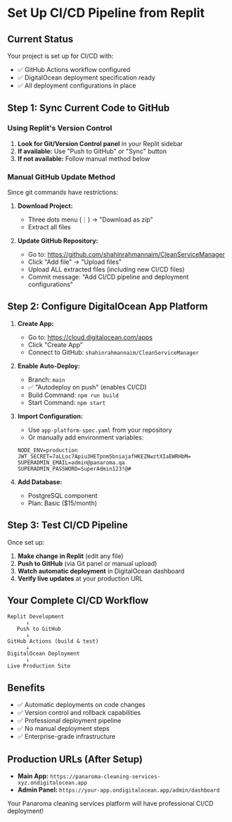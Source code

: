 # Set Up CI/CD Pipeline from Replit

## Current Status
Your project is set up for CI/CD with:
- ✅ GitHub Actions workflow configured
- ✅ DigitalOcean deployment specification ready
- ✅ All deployment configurations in place

## Step 1: Sync Current Code to GitHub

### Using Replit's Version Control
1. **Look for Git/Version Control panel** in your Replit sidebar
2. **If available:** Use "Push to GitHub" or "Sync" button
3. **If not available:** Follow manual method below

### Manual GitHub Update Method
Since git commands have restrictions:

1. **Download Project:**
   - Three dots menu (⋮) → "Download as zip"
   - Extract all files

2. **Update GitHub Repository:**
   - Go to: https://github.com/shahinrahmannaim/CleanServiceManager
   - Click "Add file" → "Upload files"
   - Upload ALL extracted files (including new CI/CD files)
   - Commit message: "Add CI/CD pipeline and deployment configurations"

## Step 2: Configure DigitalOcean App Platform

1. **Create App:**
   - Go to: https://cloud.digitalocean.com/apps
   - Click "Create App"
   - Connect to GitHub: `shahinrahmannaim/CleanServiceManager`

2. **Enable Auto-Deploy:**
   - Branch: `main`
   - ✅ "Autodeploy on push" (enables CI/CD)
   - Build Command: `npm run build`
   - Start Command: `npm start`

3. **Import Configuration:**
   - Use `app-platform-spec.yaml` from your repository
   - Or manually add environment variables:
   ```
   NODE_ENV=production
   JWT_SECRET=7aLLoc7Apiu3HETpnm5bniajafHKEZNwztXIaEWRHbM=
   SUPERADMIN_EMAIL=admin@panaroma.qa
   SUPERADMIN_PASSWORD=SuperAdmin123!@#
   ```

4. **Add Database:**
   - PostgreSQL component
   - Plan: Basic ($15/month)

## Step 3: Test CI/CD Pipeline

Once set up:
1. **Make change in Replit** (edit any file)
2. **Push to GitHub** (via Git panel or manual upload)
3. **Watch automatic deployment** in DigitalOcean dashboard
4. **Verify live updates** at your production URL

## Your Complete CI/CD Workflow

```
Replit Development
      ↓
   Push to GitHub
      ↓
GitHub Actions (build & test)
      ↓
DigitalOcean Deployment
      ↓
Live Production Site
```

## Benefits

- ✅ Automatic deployments on code changes
- ✅ Version control and rollback capabilities
- ✅ Professional deployment pipeline
- ✅ No manual deployment steps
- ✅ Enterprise-grade infrastructure

## Production URLs (After Setup)

- **Main App:** `https://panaroma-cleaning-services-xyz.ondigitalocean.app`
- **Admin Panel:** `https://your-app.ondigitalocean.app/admin/dashboard`

Your Panaroma cleaning services platform will have professional CI/CD deployment!